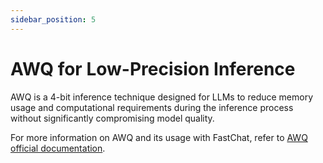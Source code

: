 ```yaml
---
sidebar_position: 5
---
```


# AWQ for Low-Precision Inference

AWQ is a 4-bit inference technique designed for LLMs to reduce memory usage and computational requirements during the inference process without significantly compromising model quality.

For more information on AWQ and its usage with FastChat, refer to [AWQ official documentation](https://awq-project.io/docs).

